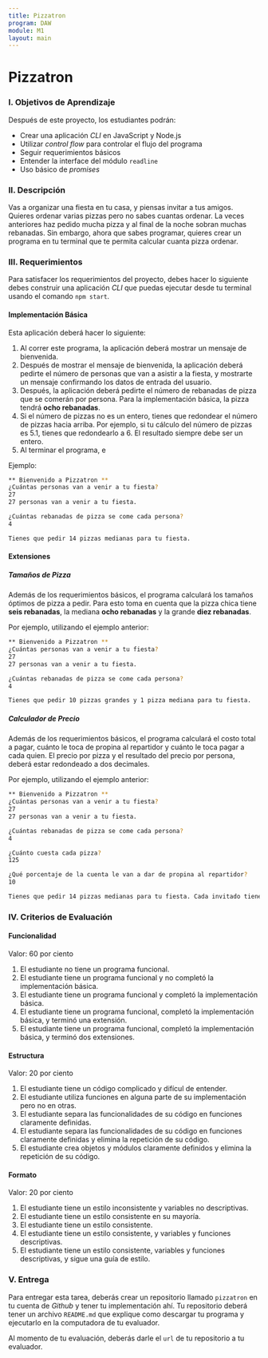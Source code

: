 ```yaml
---
title: Pizzatron
program: DAW
module: M1
layout: main
---
```


# Pizzatron

### I. Objetivos de Aprendizaje

Después de este proyecto, los estudiantes podrán:

* Crear una aplicación *CLI* en JavaScript y Node.js
* Utilizar *control flow* para controlar el flujo del programa
* Seguir requerimientos básicos
* Entender la interface del módulo `readline`
* Uso básico de *promises*

### II. Descripción

Vas a organizar una fiesta en tu casa, y piensas invitar a tus amigos. Quieres ordenar varias pizzas pero no sabes cuantas ordenar. La veces anteriores haz pedido mucha pizza y al final de la noche sobran muchas rebanadas. Sin embargo, ahora que sabes programar, quieres crear un programa en tu terminal que te permita calcular cuanta pizza ordenar.

### III. Requerimientos

Para satisfacer los requerimientos del proyecto, debes hacer lo siguiente debes construir una aplicación *CLI* que puedas ejecutar desde tu terminal usando el comando `npm start`.

#### Implementación Básica

Esta aplicación deberá hacer lo siguiente:

1. Al correr este programa, la aplicación deberá mostrar un mensaje de bienvenida.
2. Después de mostrar el mensaje de bienvenida, la aplicación deberá pedirte el número de personas que van a asistir a la fiesta, y mostrarte un mensaje confirmando los datos de entrada del usuario.
3. Después, la aplicación deberá pedirte el número de rebanadas de pizza que se comerán por persona. Para la implementación básica, la pizza tendrá **ocho rebanadas**.
4. Si el número de pizzas no es un entero, tienes que redondear el número de pizzas hacia arriba. Por ejemplo, si tu cálculo del número de pizzas es 5.1, tienes que redondearlo a 6. El resultado siempre debe ser un entero.
5. Al terminar el programa, e

Ejemplo:

```bash
** Bienvenido a Pizzatron **
¿Cuántas personas van a venir a tu fiesta?
27
27 personas van a venir a tu fiesta.

¿Cuántas rebanadas de pizza se come cada persona?
4

Tienes que pedir 14 pizzas medianas para tu fiesta.
```

#### Extensiones

##### Tamaños de Pizza

Además de los requerimientos básicos, el programa calculará los tamaños óptimos de pizza a pedir. Para esto toma en cuenta que la pizza chica tiene **seis rebanadas**, la mediana **ocho rebanadas** y la grande **diez rebanadas**.

Por ejemplo, utilizando el ejemplo anterior:

```bash
** Bienvenido a Pizzatron **
¿Cuántas personas van a venir a tu fiesta?
27
27 personas van a venir a tu fiesta.

¿Cuántas rebanadas de pizza se come cada persona?
4

Tienes que pedir 10 pizzas grandes y 1 pizza mediana para tu fiesta.
```

##### Calculador de Precio

Además de los requerimientos básicos, el programa calculará el costo total a pagar, cuánto le toca de propina al repartidor y cuánto le toca pagar a cada quien. El precio por pizza y el resultado del precio por persona, deberá estar redondeado a dos decimales.

Por ejemplo, utilizando el ejemplo anterior:

```bash
** Bienvenido a Pizzatron **
¿Cuántas personas van a venir a tu fiesta?
27
27 personas van a venir a tu fiesta.

¿Cuántas rebanadas de pizza se come cada persona?
4

¿Cuánto cuesta cada pizza?
125

¿Qué porcentaje de la cuenta le van a dar de propina al repartidor?
10

Tienes que pedir 14 pizzas medianas para tu fiesta. Cada invitado tiene que pagar 71.30 pesos.
```

### IV. Criterios de Evaluación

#### Funcionalidad

Valor: 60 por ciento

1. El estudiante no tiene un programa funcional.
2. El estudiante tiene un programa funcional y no completó la implementación básica.
3. El estudiante tiene un programa funcional y completó la implementación básica.
4. El estudiante tiene un programa funcional, completó la implementación básica, y terminó una extensión.
5. El estudiante tiene un programa funcional, completó la implementación básica, y terminó dos extensiones.

#### Estructura

Valor: 20 por ciento

1. El estudiante tiene un código complicado y difícul de entender.
2. El estudiante utiliza funciones en alguna parte de su implementación pero no en otras.
3. El estudiante separa las funcionalidades de su código en funciones claramente definidas.
4. El estudiante separa las funcionalidades de su código en funciones claramente definidas y elimina la repetición de su código.
5. El estudiante crea objetos y módulos claramente definidos y elimina la repetición de su código.

#### Formato

Valor: 20 por ciento

1. El estudiante tiene un estilo inconsistente y variables no descriptivas.
2. El estudiante tiene un estilo consistente en su mayoría.
3. El estudiante tiene un estilo consistente.
4. El estudiante tiene un estilo consistente, y variables y funciones descriptivas.
5. El estudiante tiene un estilo consistente, variables y funciones descriptivas, y sigue una guía de estilo.

### V. Entrega

Para entregar esta tarea, deberás crear un repositorio llamado `pizzatron` en tu cuenta de *Github* y tener tu implementación ahí. Tu repositorio deberá tener un archivo `README.md` que explique como descargar tu programa y ejecutarlo en la computadora de tu evaluador.

Al momento de tu evaluación, deberás darle el `url` de tu repositorio a tu evaluador.

